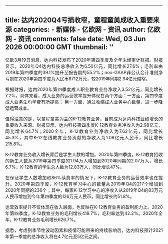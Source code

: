 
---
title: 达内2020Q4亏损收窄，童程童美成收入重要来源
categories: 
    - 新媒体
    - 亿欧网 - 资讯
author: 亿欧网 - 资讯
comments: false
date: Wed, 03 Jun 2026 00:00:00 GMT
thumbnail: ''
---

<div>   
<p style="text-align: justify;">亿欧3月19日消息，达内科技发布了2020年第四季度及全年未经审计财报。财报显示，2020年Q4达内科技总净收入为6.50亿元，同比增长27.6%；毛利率由2019年第四季度的39.1%提升至报告期的55.2%；non-GAAP非公认会计准则净亏损在2020年第四季度为人民币8712万元，较2019年同期2.94亿元缩窄。</p><p style="text-align: justify;">根据财报，达内2020年第四季度成人职业教育业务净收入3.52亿元，同比增长7.2%。具体来看，成人业务的运营效率提升体现在两个方面：一方面，第四季度成人业务生均学费有所提高； 另一方面，通过收缩成人业务中心数量，进一步降低运营成本。</p><p style="text-align: justify;">值得注意的是，以童程童美为主的K-12教育业务，目前成为达内科技业绩增长的重要收入来源。财报显示，达内科技第四季度K-12教育业务净收入为2.98亿元，同比增长64.7%；2020全年，K-12教育业务净收入为7.62亿元，同比增长45.3%，其中K-12在线教育业务贡献的净收入为1.08亿元人民币，同比增长215.8%。</p><p style="text-align: justify;">K-12教育业务收入增长背后是学生人数的增加。2020年第四季度，K-12教育招收的新生人数从2019年第四季度的1.94万人增加到2020年同期的2.07万人，增长6.7%，K-12教育的学生总人数为12.83万人，同比增长47%。</p><p style="text-align: justify;">在保证学生人数增加和86%续费率的情况下，K-12教育业务的运营效率也在提升。2020年第四季度，K-12教育学习中心的数量从2019年Q4的217个增加到2020年同期的236个；其中，每家K-12学习中心的净收入从2019年Q4的83万元人民币增加到今年第四季度的126万元人民币，同比增长约51.8%。</p><p style="text-align: justify;">运营效率提升不仅体现在收入层面，也反映在K-12教育业务的盈利能力上。2020年第四季度，K-12教育业务的毛利增长419.7%，毛利率达到42.2%。2020年全年，K-12教育业务毛利增长626.7%。</p><p style="text-align: justify;">据悉，考虑到季节性波动因素和疫情可能带来的持续影响后，达内科技预计2021年第一季度的总净收入将在4.7亿元至5亿元之间。</p>  
</div>
            